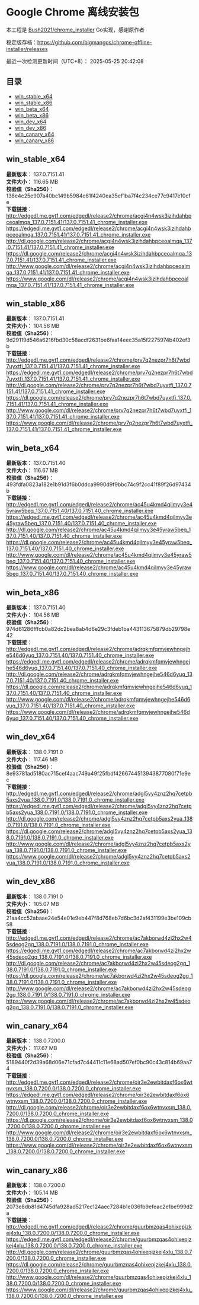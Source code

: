 # Google Chrome 离线安装包
本工程是 [Bush2021/chrome_installer](https://github.com/Bush2021/chrome_installer) Go实现，感谢原作者

稳定版存档：<https://github.com/bigmangos/chrome-offline-installer/releases>

最近一次检测更新时间（UTC+8）：
2025-05-25 20:42:08

## 目录
* [win_stable_x64](https://github.com/bigmangos/chrome-offline-installer?tab=readme-ov-file#win_stable_x64)
* [win_stable_x86](https://github.com/bigmangos/chrome-offline-installer?tab=readme-ov-file#win_stable_x86)
* [win_beta_x64](https://github.com/bigmangos/chrome-offline-installer?tab=readme-ov-file#win_beta_x64)
* [win_beta_x86](https://github.com/bigmangos/chrome-offline-installer?tab=readme-ov-file#win_beta_x86)
* [win_dev_x64](https://github.com/bigmangos/chrome-offline-installer?tab=readme-ov-file#win_dev_x64)
* [win_dev_x86](https://github.com/bigmangos/chrome-offline-installer?tab=readme-ov-file#win_dev_x86)
* [win_canary_x64](https://github.com/bigmangos/chrome-offline-installer?tab=readme-ov-file#win_canary_x64)
* [win_canary_x86](https://github.com/bigmangos/chrome-offline-installer?tab=readme-ov-file#win_canary_x86)

## win_stable_x64
**最新版本**： 137.0.7151.41  
**文件大小**： 116.65 MB  
**校验值（Sha256）**： 138e4c25e907a40bc149b5984c61f4240ea35ef1ba7f4c234ce77c9417e10cfe  
**下载链接**：
http://edgedl.me.gvt1.com/edgedl/release2/chrome/acgi4n4wsk3izihdahbpceoalmqa_137.0.7151.41/137.0.7151.41_chrome_installer.exe
https://edgedl.me.gvt1.com/edgedl/release2/chrome/acgi4n4wsk3izihdahbpceoalmqa_137.0.7151.41/137.0.7151.41_chrome_installer.exe
http://dl.google.com/release2/chrome/acgi4n4wsk3izihdahbpceoalmqa_137.0.7151.41/137.0.7151.41_chrome_installer.exe
https://dl.google.com/release2/chrome/acgi4n4wsk3izihdahbpceoalmqa_137.0.7151.41/137.0.7151.41_chrome_installer.exe
http://www.google.com/dl/release2/chrome/acgi4n4wsk3izihdahbpceoalmqa_137.0.7151.41/137.0.7151.41_chrome_installer.exe
https://www.google.com/dl/release2/chrome/acgi4n4wsk3izihdahbpceoalmqa_137.0.7151.41/137.0.7151.41_chrome_installer.exe
## win_stable_x86
**最新版本**： 137.0.7151.41  
**文件大小**： 104.56 MB  
**校验值（Sha256）**： 9d29119d546a6216fbd30c58acdf2631be6faa14eec35a15f2275974b402ef3b  
**下载链接**：
http://edgedl.me.gvt1.com/edgedl/release2/chrome/prv7q2nezpr7h6t7wbd7uyxtfi_137.0.7151.41/137.0.7151.41_chrome_installer.exe
https://edgedl.me.gvt1.com/edgedl/release2/chrome/prv7q2nezpr7h6t7wbd7uyxtfi_137.0.7151.41/137.0.7151.41_chrome_installer.exe
http://dl.google.com/release2/chrome/prv7q2nezpr7h6t7wbd7uyxtfi_137.0.7151.41/137.0.7151.41_chrome_installer.exe
https://dl.google.com/release2/chrome/prv7q2nezpr7h6t7wbd7uyxtfi_137.0.7151.41/137.0.7151.41_chrome_installer.exe
http://www.google.com/dl/release2/chrome/prv7q2nezpr7h6t7wbd7uyxtfi_137.0.7151.41/137.0.7151.41_chrome_installer.exe
https://www.google.com/dl/release2/chrome/prv7q2nezpr7h6t7wbd7uyxtfi_137.0.7151.41/137.0.7151.41_chrome_installer.exe
## win_beta_x64
**最新版本**： 137.0.7151.40  
**文件大小**： 116.67 MB  
**校验值（Sha256）**： 493fdfa0823a182e1b91d3f6b0ddca9990d9f9bbc74c9f2cc41f89f26d97434b  
**下载链接**：
http://edgedl.me.gvt1.com/edgedl/release2/chrome/ac45u4kmd4qilmyy3e45yraw5beq_137.0.7151.40/137.0.7151.40_chrome_installer.exe
https://edgedl.me.gvt1.com/edgedl/release2/chrome/ac45u4kmd4qilmyy3e45yraw5beq_137.0.7151.40/137.0.7151.40_chrome_installer.exe
http://dl.google.com/release2/chrome/ac45u4kmd4qilmyy3e45yraw5beq_137.0.7151.40/137.0.7151.40_chrome_installer.exe
https://dl.google.com/release2/chrome/ac45u4kmd4qilmyy3e45yraw5beq_137.0.7151.40/137.0.7151.40_chrome_installer.exe
http://www.google.com/dl/release2/chrome/ac45u4kmd4qilmyy3e45yraw5beq_137.0.7151.40/137.0.7151.40_chrome_installer.exe
https://www.google.com/dl/release2/chrome/ac45u4kmd4qilmyy3e45yraw5beq_137.0.7151.40/137.0.7151.40_chrome_installer.exe
## win_beta_x86
**最新版本**： 137.0.7151.40  
**文件大小**： 104.56 MB  
**校验值（Sha256）**： 974d61286fffcb0a82dc2bea8ab4d6e29c3fdeb1ba443113675879db29798e42  
**下载链接**：
http://edgedl.me.gvt1.com/edgedl/release2/chrome/adrqkmfqmvjewhngejhe546d6yuq_137.0.7151.40/137.0.7151.40_chrome_installer.exe
https://edgedl.me.gvt1.com/edgedl/release2/chrome/adrqkmfqmvjewhngejhe546d6yuq_137.0.7151.40/137.0.7151.40_chrome_installer.exe
http://dl.google.com/release2/chrome/adrqkmfqmvjewhngejhe546d6yuq_137.0.7151.40/137.0.7151.40_chrome_installer.exe
https://dl.google.com/release2/chrome/adrqkmfqmvjewhngejhe546d6yuq_137.0.7151.40/137.0.7151.40_chrome_installer.exe
http://www.google.com/dl/release2/chrome/adrqkmfqmvjewhngejhe546d6yuq_137.0.7151.40/137.0.7151.40_chrome_installer.exe
https://www.google.com/dl/release2/chrome/adrqkmfqmvjewhngejhe546d6yuq_137.0.7151.40/137.0.7151.40_chrome_installer.exe
## win_dev_x64
**最新版本**： 138.0.7191.0  
**文件大小**： 117.46 MB  
**校验值（Sha256）**： 8e93781ad5180ac715cef4aac749a49f25fbdf4266744513943877080f71e9ec  
**下载链接**：
http://edgedl.me.gvt1.com/edgedl/release2/chrome/adgl5vy4znz2hq7cetpb5axs2yua_138.0.7191.0/138.0.7191.0_chrome_installer.exe
https://edgedl.me.gvt1.com/edgedl/release2/chrome/adgl5vy4znz2hq7cetpb5axs2yua_138.0.7191.0/138.0.7191.0_chrome_installer.exe
http://dl.google.com/release2/chrome/adgl5vy4znz2hq7cetpb5axs2yua_138.0.7191.0/138.0.7191.0_chrome_installer.exe
https://dl.google.com/release2/chrome/adgl5vy4znz2hq7cetpb5axs2yua_138.0.7191.0/138.0.7191.0_chrome_installer.exe
http://www.google.com/dl/release2/chrome/adgl5vy4znz2hq7cetpb5axs2yua_138.0.7191.0/138.0.7191.0_chrome_installer.exe
https://www.google.com/dl/release2/chrome/adgl5vy4znz2hq7cetpb5axs2yua_138.0.7191.0/138.0.7191.0_chrome_installer.exe
## win_dev_x86
**最新版本**： 138.0.7191.0  
**文件大小**： 105.07 MB  
**校验值（Sha256）**： 21aa4cc52abaae24e54e01e9eb447f8d768eb7d6bc3d2af431199e3be109cb58  
**下载链接**：
http://edgedl.me.gvt1.com/edgedl/release2/chrome/ac7akborwd4zi2hx2w45sdeog2gq_138.0.7191.0/138.0.7191.0_chrome_installer.exe
https://edgedl.me.gvt1.com/edgedl/release2/chrome/ac7akborwd4zi2hx2w45sdeog2gq_138.0.7191.0/138.0.7191.0_chrome_installer.exe
http://dl.google.com/release2/chrome/ac7akborwd4zi2hx2w45sdeog2gq_138.0.7191.0/138.0.7191.0_chrome_installer.exe
https://dl.google.com/release2/chrome/ac7akborwd4zi2hx2w45sdeog2gq_138.0.7191.0/138.0.7191.0_chrome_installer.exe
http://www.google.com/dl/release2/chrome/ac7akborwd4zi2hx2w45sdeog2gq_138.0.7191.0/138.0.7191.0_chrome_installer.exe
https://www.google.com/dl/release2/chrome/ac7akborwd4zi2hx2w45sdeog2gq_138.0.7191.0/138.0.7191.0_chrome_installer.exe
## win_canary_x64
**最新版本**： 138.0.7200.0  
**文件大小**： 117.67 MB  
**校验值（Sha256）**： 5189440f2d39a68d06e71cfad7c44411c11e68ad507ef0bc90c43c814b69aa74  
**下载链接**：
http://edgedl.me.gvt1.com/edgedl/release2/chrome/oir3e2ewbitdaxf6ox6wtnvxsm_138.0.7200.0/138.0.7200.0_chrome_installer.exe
https://edgedl.me.gvt1.com/edgedl/release2/chrome/oir3e2ewbitdaxf6ox6wtnvxsm_138.0.7200.0/138.0.7200.0_chrome_installer.exe
http://dl.google.com/release2/chrome/oir3e2ewbitdaxf6ox6wtnvxsm_138.0.7200.0/138.0.7200.0_chrome_installer.exe
https://dl.google.com/release2/chrome/oir3e2ewbitdaxf6ox6wtnvxsm_138.0.7200.0/138.0.7200.0_chrome_installer.exe
http://www.google.com/dl/release2/chrome/oir3e2ewbitdaxf6ox6wtnvxsm_138.0.7200.0/138.0.7200.0_chrome_installer.exe
https://www.google.com/dl/release2/chrome/oir3e2ewbitdaxf6ox6wtnvxsm_138.0.7200.0/138.0.7200.0_chrome_installer.exe
## win_canary_x86
**最新版本**： 138.0.7200.0  
**文件大小**： 105.14 MB  
**校验值（Sha256）**： 2073e8db81d4745dfa928ad5217ec124aec7284b1e036fb9efeac2e1be999d2a  
**下载链接**：
http://edgedl.me.gvt1.com/edgedl/release2/chrome/guurbmzqas4ohixepjzkej4xlu_138.0.7200.0/138.0.7200.0_chrome_installer.exe
https://edgedl.me.gvt1.com/edgedl/release2/chrome/guurbmzqas4ohixepjzkej4xlu_138.0.7200.0/138.0.7200.0_chrome_installer.exe
http://dl.google.com/release2/chrome/guurbmzqas4ohixepjzkej4xlu_138.0.7200.0/138.0.7200.0_chrome_installer.exe
https://dl.google.com/release2/chrome/guurbmzqas4ohixepjzkej4xlu_138.0.7200.0/138.0.7200.0_chrome_installer.exe
http://www.google.com/dl/release2/chrome/guurbmzqas4ohixepjzkej4xlu_138.0.7200.0/138.0.7200.0_chrome_installer.exe
https://www.google.com/dl/release2/chrome/guurbmzqas4ohixepjzkej4xlu_138.0.7200.0/138.0.7200.0_chrome_installer.exe
